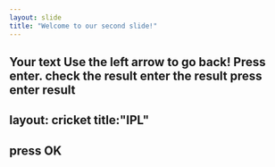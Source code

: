 ```yaml
---
layout: slide
title: "Welcome to our second slide!"
---
```

Your text
Use the left arrow to go back!
Press enter.
check the result
enter the result
press enter
result
----
layout: cricket
title:"IPL"
----
press OK
----

